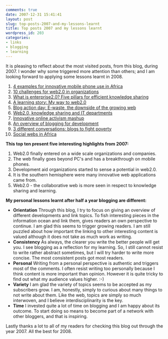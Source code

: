 ```yaml
---
comments: true
date: 2007-12-31 15:41:41
layout: post
slug: top-posts-2007-and-my-lessons-learnt
title: Top posts 2007 and my lessons learnt
wordpress_id: 203
categories:
- links
- blogging
- learning
---
```


It is pleasing to reflect about the most visited posts, from this blog, during 2007. I wonder why some triggered more attention than others; and I am looking forward to applying some lessons learnt in 2008.




  1. [4 examples for innovative mobile phone use in Africa](http://www.crisscrossed.net/2007/08/29/4-examples-for-innovative-mobile-phone-use-in-africa/)
  2. [10 challenges for web2.0 in organizations](http://www.crisscrossed.net/2007/07/04/10-challenges-for-web20-in-organizations/)
  3. [What is enterprise2.0? Five pillars for efficient knowledge sharing](http://www.crisscrossed.net/2007/06/10/what-is-enterprise20-five-pillars-for-efficient-knowledge-sharing/)
  4. [A learning story: My way to web2.0](http://www.crisscrossed.net/2007/06/26/a-learning-story-my-way-to-web20/)
  5. [Blog action day: E-waste, the downside of the growing web](http://www.crisscrossed.net/2007/10/15/blog-action-day-e-waste-the-downside-of-the-growing-web/)
  6. [Web2.0, knowledge sharing and IT departments](http://www.crisscrossed.net/2007/10/17/web20-knowledge-sharing-and-it-departments/)
  7. [Innovative online activism mashup](http://www.crisscrossed.net/2007/09/09/innovative-online-activism-mashup/)
  8. [ 		 	](http://www.crisscrossed.net/2007/10/17/web20-knowledge-sharing-and-it-departments/)[An overview of blogging for development](http://www.crisscrossed.net/2007/09/19/an-overview-of-blogging-for-development/)
  9. [3 different conversations: blogs to fight poverty](http://www.crisscrossed.net/2007/10/08/3-different-conversations-blogs-to-fight-poverty/)
  10. [Social webs in Africa](http://www.crisscrossed.net/2007/07/14/social-webs-in-africa/)


**This top ten present five interesting highlights from 2007:**




  1. Web2.0 finally entered on a wide scale organizations and companies.
  2. The web finally goes beyond PC's and has a breakthrough on mobile phones.
  3. Development aid organizations started to sense a potential in web2.0.
  4. It is the southern hemisphere were many innovative web applications came from.
  5. Web2.0 - the collaborative web is more seen in respect to knowledge sharing and learning.


**My personal lessons learnt after half a year blogging are different:**




  * **Orientation**
Through this blog, I try to focus on giving an overview of different developments and link topics. To fish interesting pieces in the information ocean and link them, gives readers an own perspective to continue. I am glad this seems to trigger growing readers. I am still puzzled about how important the linking to other interesting content is valued although it does not take as much work as writing.
  * **Consistency**
As always, the clearer you write the better people will get you.  I see blogging as a reflection for my learning. So, I still cannot resist to write rather abstract sometimes, but I will try harder to write more concise. The most consistent posts got most readers.
  * **Personal**
Writing from a personal perspective is authentic and triggers most of the comments. I often resist writing too personally because I think content is more important than opinion. However it is quite tricky to find out what my audience values higher. :-)
  * **Variety**
I am glad the variety of topics seems to be accepted as my subscribers grow. I am, honestly, simply to curious about many things to not write about them. Like the web, topics are simply so much interwoven, and I believe interdisciplinarity is the key.
  * **Time**
I invested quite a lot of time on blogging and I am happy about its outcome. To start doing so means to become part of a network with other bloggers, and that is inspiring.


Lastly thanks a lot to all of my readers for checking this blog out through the year 2007. All the best for 2008.
